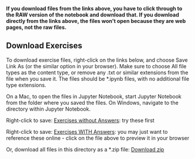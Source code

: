 **If you download files from the links above, you have to click through to the RAW version of the notebook and download that.  If you download directly from the links above, the files won't open because they are web pages, not the raw files.**

## Download Exercises

To download exercise files, right-click on the links below, and choose Save Link As (or the similar option in your browser).  Make sure to choose All file types as the content type, or remove any .txt or similar extensions from the file when you save it.  The files should be *.ipynb files, with no additional file type extensions.

On a Mac, to open the files in Jupyter Notebook, start Jupyter Notebook from the folder where you saved the files.  On Windows, navigate to the directory within Jupyter Notebook.

Right-click to save: [Exercises without Answers](https://raw.githubusercontent.com/nuitrcs/intro-programming-python/master/Part_3/p3_exercises.ipynb): try these first

Right-click to save: [Exercises WITH Answers](https://raw.githubusercontent.com/nuitrcs/intro-programming-python/master/Part_3/p3_exercises_with_answers.ipynb): you may just want to reference these online - click on the file above to preview it in your browser

Or, download all files in this directory as a *.zip file: [Download zip](https://minhaskamal.github.io/DownGit/#/home?url=https://github.com/nuitrcs/intro-programming-python/tree/master/Part_3)
